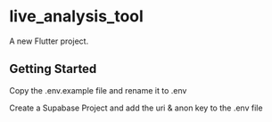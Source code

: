 # live_analysis_tool

A new Flutter project.

## Getting Started

Copy the .env.example file and rename it to .env

Create a Supabase Project and add the uri & anon key to the .env file
